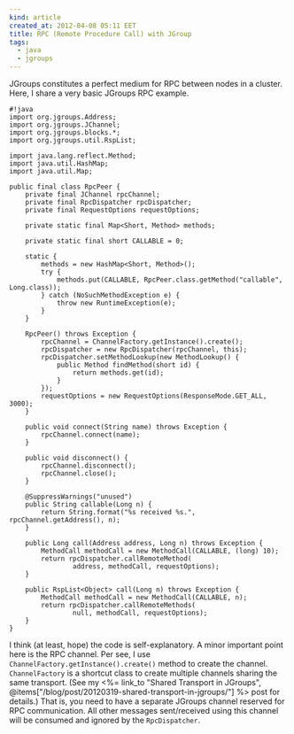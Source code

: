 ```yaml
---
kind: article
created_at: 2012-04-08 05:11 EET
title: RPC (Remote Procedure Call) with JGroup
tags:
  - java
  - jgroups
---
```


JGroups constitutes a perfect medium for RPC between nodes in a cluster. Here, I share a very basic JGroups RPC example.

    #!java
    import org.jgroups.Address;
    import org.jgroups.JChannel;
    import org.jgroups.blocks.*;
    import org.jgroups.util.RspList;
    
    import java.lang.reflect.Method;
    import java.util.HashMap;
    import java.util.Map;
    
    public final class RpcPeer {
        private final JChannel rpcChannel;
        private final RpcDispatcher rpcDispatcher;
        private final RequestOptions requestOptions;
    
        private static final Map<Short, Method> methods;
    
        private static final short CALLABLE = 0;
    
        static {
            methods = new HashMap<Short, Method>();
            try {
                methods.put(CALLABLE, RpcPeer.class.getMethod("callable", Long.class));
            } catch (NoSuchMethodException e) {
                throw new RuntimeException(e);
            }
        }
    
        RpcPeer() throws Exception {
            rpcChannel = ChannelFactory.getInstance().create();
            rpcDispatcher = new RpcDispatcher(rpcChannel, this);
            rpcDispatcher.setMethodLookup(new MethodLookup() {
                public Method findMethod(short id) {
                    return methods.get(id);
                }
            });
            requestOptions = new RequestOptions(ResponseMode.GET_ALL, 3000);
        }
    
        public void connect(String name) throws Exception {
            rpcChannel.connect(name);
        }
    
        public void disconnect() {
            rpcChannel.disconnect();
            rpcChannel.close();
        }
    
        @SuppressWarnings("unused")
        public String callable(Long n) {
            return String.format("%s received %s.", rpcChannel.getAddress(), n);
        }
    
        public Long call(Address address, Long n) throws Exception {
            MethodCall methodCall = new MethodCall(CALLABLE, (long) 10);
            return rpcDispatcher.callRemoteMethod(
                    address, methodCall, requestOptions);
        }
    
        public RspList<Object> call(Long n) throws Exception {
            MethodCall methodCall = new MethodCall(CALLABLE, n);
            return rpcDispatcher.callRemoteMethods(
                    null, methodCall, requestOptions);
        }
    }

I think (at least, hope) the code is self-explanatory. A minor important point here is the RPC channel. Per see, I use `ChannelFactory.getInstance().create()` method to create the channel. `ChannelFactory` is a shortcut class to create multiple channels sharing the same transport. (See my <%= link_to "Shared Transport in JGroups", @items["/blog/post/20120319-shared-transport-in-jgroups/"] %> post for details.) That is, you need to have a separate JGroups channel reserved for RPC communication. All other messages sent/received using this channel will be consumed and ignored by the `RpcDispatcher`.
